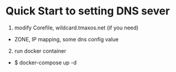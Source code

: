# Quick Start to setting DNS sever

1. modify Corefile, wildcard.tmaxos.net (if you need)
 - ZONE, IP mapping, some dns config value

2. run docker container
 - $ docker-compose up -d
